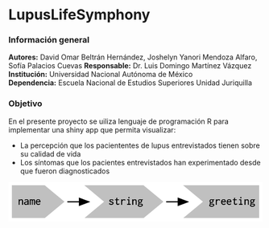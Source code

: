 # LupusLifeSymphony
### Información general
**Autores:** David Omar Beltrán Hernández, Joshelyn Yanori Mendoza Alfaro, Sofía Palacios Cuevas
**Responsable:** Dr. Luis Domingo Martínez Vázquez</br>
**Institución:** Universidad Nacional Autónoma de México</br>
**Dependencia:** Escuela Nacional de Estudios Superiores Unidad Juriquilla</br>
### Objetivo
En el presente proyecto se uiliza lenguaje de programación R para implementar una shiny app que permita visualizar:
* La percepción que los paciententes de lupus entrevistados tienen sobre su calidad de vida
* Los síntomas que los pacientes entrevistados han experimentado desde que fueron diagnosticados

![prueba](https://github.com/JBSspc/EI7/blob/main/ProyectoFinal/img/graph-1a.png)
